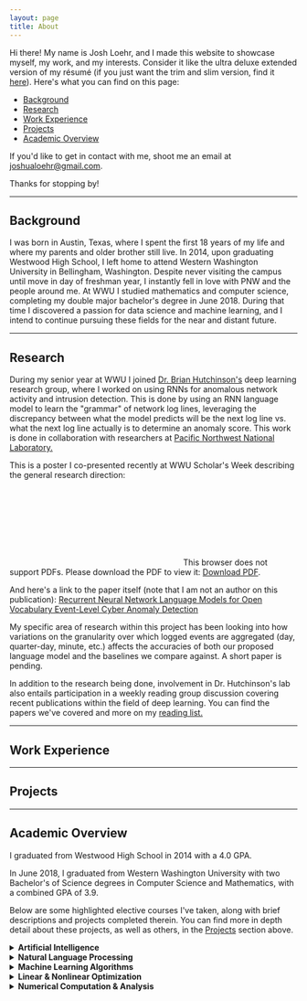 ```yaml
---
layout: page
title: About
---
```


Hi there! My name is Josh Loehr, and I made this website to showcase myself, my work, and my interests. Consider it like the ultra deluxe extended version of my résumé (if you just want the trim and slim version, find it [here](https://joshualoehr.github.io/public/Joshua_Loehr_Resume_2018.pdf)). Here's what you can find on this page:

 - [Background](https://joshualoehr.github.io/about#background)
 - [Research](https://joshualoehr.github.io/about#research)
 - [Work Experience](https://joshualoehr.github.io/about#work-experience)
 - [Projects](https://joshualoehr.github.io/about#projects)
 - [Academic Overview](https://joshualoehr.github.io/about#academic-overview)

If you'd like to get in contact with me, shoot me an email at [joshualoehr@gmail.com](mailto:joshualoehr@gmail.com). 

Thanks for stopping by!

___

## Background

I was born in Austin, Texas, where I spent the first 18 years of my life and where my parents and older brother still live. In 2014, upon graduating Westwood High School, I left home to attend Western Washington University in Bellingham, Washington. Despite never visiting the campus until move in day of freshman year, I instantly fell in love with PNW and the people around me. At WWU I studied mathematics and computer science, completing my double major bachelor's degree in June 2018. During that time I discovered a passion for data science and machine learning, and I intend to continue pursuing these fields for the near and distant future. 

___

## Research

During my senior year at WWU I joined [Dr. Brian Hutchinson's](https://facultyweb.cs.wwu.edu/~hutchib2/) deep learning research group, where I worked on using RNNs for anomalous network activity and intrusion detection. This is done by using an RNN language model to learn the "grammar" of network log lines, leveraging the discrepancy between what the model predicts will be the next log line vs. what the next log line actually is to determine an anomaly score. This work is done in collaboration with researchers at [Pacific Northwest National Laboratory.](https://www.pnnl.gov/)

This is a poster I co-presented recently at WWU Scholar's Week describing the general research direction:
<object data="/public/language-modeling-anomalous.pdf" type="application/pdf" width="700px" height="700px">
    <embed src="/public/language-modeling-anomalous.pdf">
        This browser does not support PDFs. Please download the PDF to view it: <a href="/public/language-modeling-anomalous.pdf">Download PDF</a>.</p>
    </embed>
</object>

And here's a link to the paper itself (note that I am not an author on this publication):
[Recurrent Neural Network Language Models for Open Vocabulary Event-Level Cyber Anomaly Detection](https://arxiv.org/abs/1712.00557)

My specific area of research within this project has been looking into how variations on the granularity over which logged events are aggregated (day, quarter-day, minute, etc.) affects the accuracies of both our proposed language model and the baselines we compare against. A short paper is pending.

In addition to the research being done, involvement in Dr. Hutchinson's lab also entails participation in a weekly reading group discussion covering recent publications within the field of deep learning. You can find the papers we've covered and more on my [reading list.](/reading-list/)

___

## Work Experience

___

## Projects

___

## Academic Overview

I graduated from Westwood High School in 2014 with a 4.0 GPA.

In June 2018, I graduated from Western Washington University with two Bachelor's of Science degrees in Computer Science and Mathematics, with a combined GPA of 3.9.

Below are some highlighted elective courses I've taken, along with brief descriptions and projects completed therein. You can find more in depth detail about these projects, as well as others, in the [Projects](https://joshualoehr.github.io/about#projects) section above.

<details>
  <summary><strong> Artificial Intelligence </strong></summary>
  <div markdown="1">
  
  <center><div markdown="1">

#### CSCI 402
  </div></center>
   
**Description:** Introduction to knowledge representation and search. Possible application areas include natural language, perception, learning and expert systems.

**Projects** 
* [Virtual Fish - Selection (C#)](https://github.com/joshualoehr/VirtualFishSelection): Modifications to the original [VirtualFish project](https://www.codeproject.com/Articles/1074915/AI-Genetic-Evolution-of-Virtual-Fish) involving refactoring and an assortment of alternative selection strategies for the genetic algorithm.
* [Neural Network from Scratch (C++)](https://github.com/joshualoehr/neural-network-from-scratch): A very basic artificial neural network, built from scratch in C++ with the [Eigen library](http://eigen.tuxfamily.org). Trained to classify mushrooms as either poisonous or edible based on 23 nominal characteristics with >99% test accuracy.
* [Grid QLearn (C#)](https://github.com/joshualoehr/Grid-QLearn): Use Reinforcement Learning (Q-Learning) to teach a robot to navigate the WWU computer science department in a gridded environment.

*Grade recieved:* **A** (4.0)

___

  </div>  
</details>  


<details>
  <summary><strong> Natural Language Processing </strong></summary>
  <div markdown="1">
  
  <center><div markdown="1">

#### CSCI 404
  </div></center>
  
  **Description:** Fundamental concepts and ideas in natural language processing (NLP), and current research in the area; algorithms available for the processing of linguistic information and the underlying computational properties of natural languages. Word level, syntactic, and semantic processing from both a linguistic and an algorithmic perspective are considered. The focus is on modern quantitative techniques in NLP: using large corpora, including the web, statistical models for acquisition, disambiguation, and parsing.

  **Projects** 
  * [N-Gram Language Model (Python)](https://github.com/joshualoehr/ngram-language-model): Python implementation of an N-gram language model with Laplace smoothing and sentence generation.
  * [Various Assignments (Python)](https://github.com/joshualoehr/natural-language-processing): A hodge podge of small assignments from the course, which I should probably clean up and organize into a more viewable form.
  * Automatic Summarization of Academic Papers (Python): Final project. Attempted to automatically summarize academic papers using an RNN.

  *Grade recieved:* **A** (4.0)

  ___
  </div>  
</details>  


<details>
  <summary><strong> Machine Learning Algorithms </strong></summary>
  <div markdown="1">
  
  <center><div markdown="1">

#### CSCI 571
  </div></center>
  
  **Description:** Covers important machine learning research areas such as artificial neural nets, Bayesian learning, data mining, decision tree learning, evolutionary computation, reinforcement learning, version space learning, rough sets, and computational learning theory. Algorithms from these research areas will be analyzed. Each student will select one of the learned algorithms and apply it to the term project.

  **Projects** 
  * [Linear Regression (Java)](https://github.com/joshualoehr/linear-regression): General purpose linear regression optimizer implemented from scratch with Java. Options for both gradient descent and analytical solutions.
  * [Tensorflow DNN (Python)](https://github.com/joshualoehr/tensorflow-dnn/blob/master/prog2.py): A general purpose deep neural network implemented in Tensorflow. Uses purely the base Tensorflow library - no 3rd party additions or the contrib package.
  * Final Project (Python): TBA

  *Grade recieved:* 

  ___
  </div>  
</details>  


<details>
  <summary><strong> Linear & Nonlinear Optimization </strong></summary>
  <div markdown="1">
  
  <center><div markdown="1">

#### M/CS 335/435
  </div></center>
  
  **Description:** (Two courses) -- (M/CS 335) The optimization of linear functions subject to linear constraints. Linear programming, duality theory, sensitivity analysis, applications. (M/CS 435) Nonlinear optimization with emphasis on basic theory (including Lagrange multipliers and the Kuhn-Tucker conditions), algorithms for numerical solution of problems, and applications. Introductory dynamic programming, with emphasis on applications and algorithms.

  *Grade recieved:* **A** (4.0) / **B+** (3.3)

  ___
  </div>  
</details>  


<details>
  <summary><strong> Numerical Computation & Analysis </strong></summary>
  <div markdown="1">
  
  <center><div markdown="1">

#### M/CS 375/475
  </div></center>
  
  **Description:** (Two courses) -- (M/CS 375) Computer arithmetic, solution of nonlinear equations and optimization in a single variable; matrix factorization; matrix iterative techniques. (M/CS 475) Polynomial interpolation including splines, orthogonal systems of functions and least squares approximation; numerical differentiation and integration; solution of systems of nonlinear equations and unconstrained optimization.

  *Grade recieved:* **A** (4.0) / **A** (4.0)

  ___
  </div>  
</details>  
